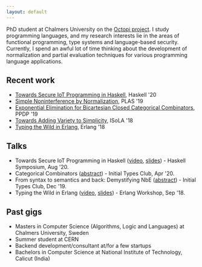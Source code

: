 ```yaml
---
layout: default
---
```


PhD student at Chalmers University on the [Octopi project](https://octopi.chalmers.se/). I study programming languages, and my research interests lie in the areas of functional programming, type systems and language-based security. Currently, I spend an awful lot of time thinking about the development of normalization and partial evaluation techniques for various programming language applications.

## Recent work

* [Towards Secure IoT Programming in Haskell](haski.pdf), Haskell '20
* [Simple Noninterference by Normalization](nibnbe.pdf), PLAS '19
* [Exponential Elimination for Bicartesian Closed Categorical Combinators](expelim.pdf), PPDP '19
* [Towards Adding Variety to Simplicity](variety.pdf), ISoLA '18
* [Typing the Wild in Erlang](ew18.pdf), Erlang '18

## Talks 

* Towards Secure IoT Programming in Haskell ([video](https://www.youtube.com/watch?v=FqnScw9U7gA), [slides](haski-slides.pdf)) - Haskell Symposium, Aug '20.
* Categorical Combinators ([abstract](https://github.com/InitialTypes/Club/wiki/Abstracts.2019.Cat.Combinators)) - Initial Types Club, Apr '20.
* From syntax to semantics and back: Demystifying NbE ([abstract](https://github.com/InitialTypes/Club/wiki/Abstracts.2019.DemystifyingNbE)) - Initial Types Club, Dec '19.
* Typing the Wild in Erlang ([video](https://www.youtube.com/watch?v=GjVDTHlD4nM), [slides](ew18-slides.pdf)) - Erlang Workshop, Sep '18.


## Past gigs
* Masters in Computer Science (Algorithms, Logic and Languages) at Chalmers University, Sweden
* Summer student at CERN
* Backend development/consultant at/for a few startups
* Bachelors in Computer Science at National Institute of Technology, Calicut (India)
